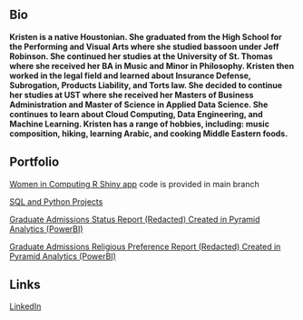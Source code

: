 ## Bio

**Kristen is a native Houstonian. She graduated from the High School for the Performing and Visual Arts where she studied bassoon under Jeff Robinson. She continued her studies at the University of St. Thomas where she received her BA in Music and Minor in Philosophy. Kristen then worked in the legal field and learned about Insurance Defense, Subrogation, Products Liability, and Torts law. She decided to continue her studies at UST where she received her Masters of Business Administration and Master of Science in Applied Data Science. She continues to learn about Cloud Computing, Data Engineering, and Machine Learning. Kristen has a range of hobbies, including: music composition, hiking, learning Arabic, and cooking Middle Eastern foods.** 

## Portfolio

[Women in Computing R Shiny app](https://kksmbamsds.shinyapps.io/IndependentStudyWomenInComputing/) code is provided in main branch

[SQL and Python Projects](https://kscott2010.github.io/)

[Graduate Admissions Status Report (Redacted) Created in Pyramid Analytics (PowerBI)](https://github.com/kscott2010/kscott2010.github.io/blob/main/Grad%20Admissions%20Status%20Report%5Bredacted%5D.png)

[Graduate Admissions Religious Preference Report (Redacted) Created in Pyramid Analytics (PowerBI)](https://github.com/kscott2010/kscott2010.github.io/blob/main/Admissions%20Religious%20Preference%5Bredacted%5D.PNG)

## Links 

[LinkedIn](https://www.linkedin.com/in/kristenkscott/)
